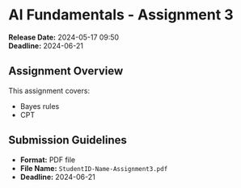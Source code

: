 # AI Fundamentals - Assignment 3

**Release Date:** 2024-05-17 09:50  
**Deadline:** 2024-06-21

## Assignment Overview

This assignment covers:
- Bayes rules
- CPT

## Submission Guidelines

- **Format:** PDF file
- **File Name:** `StudentID-Name-Assignment3.pdf`
- **Deadline:** 2024-06-21
